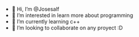 - 👋 Hi, I’m @Josesalf
- 👀 I’m interested in learn more about programming
- 🌱 I’m currently learning c++
- 💞️ I’m looking to collaborate on any proyect :D
